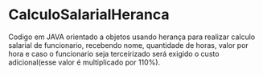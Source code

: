 # CalculoSalarialHeranca
Codigo em JAVA orientado a objetos usando herança para realizar calculo salarial de funcionario, recebendo nome, quantidade de horas, valor por hora e caso o funcionario
seja terceirizado será exigido o custo adicional(esse valor é multiplicado por 110%).

